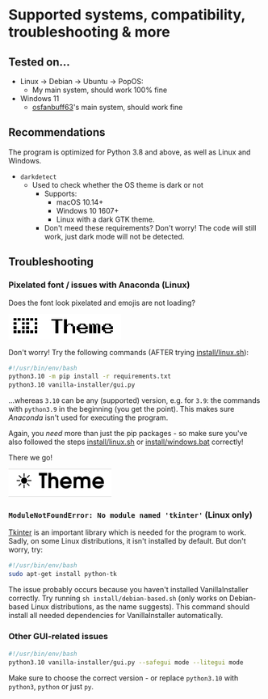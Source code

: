 # Supported systems, compatibility, troubleshooting & more

## Tested on...

- Linux → Debian → Ubuntu → PopOS:
  - My main system, should work 100% fine
- Windows 11
  - [osfanbuff63](https://github.com/osfanbuff63)'s main system, should work fine

## Recommendations

The program is optimized for Python 3.8 and above, as well as Linux and Windows.

- `darkdetect`
  - Used to check whether the OS theme is dark or not
    - Supports:
      - macOS 10.14+
      - Windows 10 1607+
      - Linux with a dark GTK theme.
    - Don't meed these requirements? Don't worry! The code will still work, just dark mode will not be detected.

## Troubleshooting

### Pixelated font / issues with Anaconda (Linux)

Does the font look pixelated and emojis are not loading?

![Font looking pixelated due to Anaconda](media/conda-bug.png)

Don't worry! Try the following commands (AFTER trying [install/linux.sh](install/linux.sh)):

```bash
#!/usr/bin/env/bash
python3.10 -m pip install -r requirements.txt
python3.10 vanilla-installer/gui.py
```

...whereas `3.10` can be any (supported) version, e.g. for `3.9`: the commands with `python3.9` in the beginning (you get the point). This makes sure *Anaconda* isn't used for executing the program.

Again, you *need* more than just the pip packages - so make sure you've also followed the steps [install/linux.sh](install/linux.sh) or [install/windows.bat](install/windows.bat) correctly!

There we go!

![Font looking normal](media/conda-fix.png)

### `ModuleNotFoundError: No module named 'tkinter'` (Linux only)

[Tkinter](https://en.wikipedia.org/wiki/Tkinter) is an important library which is needed for the program to work. Sadly, on some Linux distributions, it isn't installed by default. But don't worry, try:

```bash
#!/usr/bin/env/bash
sudo apt-get install python-tk
```

The issue probably occurs because you haven't installed VanillaInstaller correctly. Try running `sh install/debian-based.sh` (only works on Debian-based Linux distributions, as the name suggests). This command should install all needed dependencies for VanillaInstaller automatically.

### Other GUI-related issues

```bash
#!/usr/bin/env/bash
python3.10 vanilla-installer/gui.py --safegui mode --litegui mode
```

Make sure to choose the correct version - or replace `python3.10` with `python3`, `python` or just `py`.
